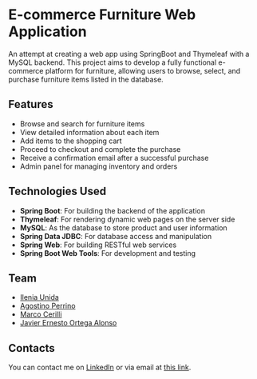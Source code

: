 # E-commerce Furniture Web Application

An attempt at creating a web app using SpringBoot and Thymeleaf with a MySQL backend.
This project aims to develop a fully functional e-commerce platform for furniture, allowing users to browse, select, and purchase furniture items listed in the database.

## Features
- Browse and search for furniture items
-  View detailed information about each item
- Add items to the shopping cart
-  Proceed to checkout and complete the purchase
- Receive a confirmation email after a successful purchase
- Admin panel for managing inventory and orders

## Technologies Used 
- **Spring Boot**: For building the backend of the application
- **Thymeleaf**: For rendering dynamic web pages on the server side
- **MySQL**: As the database to store product and user information 
- **Spring Data JDBC**: For database access and manipulation
- **Spring Web**: For building RESTful web services
- **Spring Boot Web Tools**: For development and testing

## Team

- [Ilenia Unida](https://github.com/ilenia-unida)
- [Agostino Perrino](https://github.com/Agostino-P)
- [Marco Cerilli](https://github.com/MarcoCerilli)
- [Javier Ernesto Ortega Alonso](https://github.com/JavierErnestoOrtegaAlonso)


## Contacts

You can contact me on [LinkedIn](https://www.linkedin.com/in/ilenia-unida) or via email at [this link](mailto:ileniaunida2493@gmail.com).





